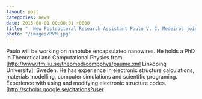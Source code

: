 ```yaml
---
layout: post
categories: news
date: 2015-08-01 00:00:01 +0000
title: "  New Postdoctoral Research Assistant Paulo V. C. Medeiros joins the Group"
photo: "/images/PVM.jpg"
---
```


 Paulo will be working on nanotube encapsulated nanowires. He holds a PhD in Theoretical and Computational Physics from [http://www.ifm.liu.se/theomod/compphys/paume.xml Linköping University], Sweden. He has experience in electronic structure calculations, materials modelling, computer simulations and scientific programing. Experience with using and modifying electronic structure codes. [http://scholar.google.se/citations?user
